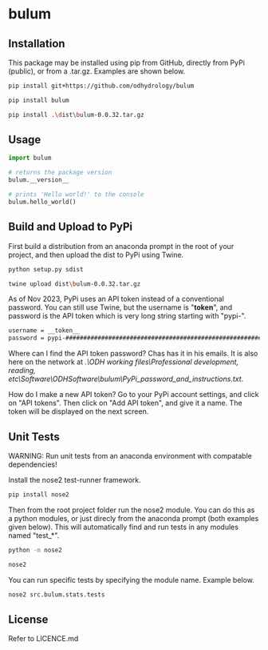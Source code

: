 # bulum

## Installation

This package may be installed using pip from GitHub, directly from PyPi (public), or from a .tar.gz. Examples are shown below.

```bash
pip install git+https://github.com/odhydrology/bulum
```

```bash
pip install bulum
```

```bash
pip install .\dist\bulum-0.0.32.tar.gz
```

## Usage

```python
import bulum

# returns the package version
bulum.__version__

# prints 'Hello world!' to the console
bulum.hello_world()
```

## Build and Upload to PyPi

First build a distribution from an anaconda prompt in the root of your project, and then upload the dist to PyPi using Twine.

```bash
python setup.py sdist
```

```bash
twine upload dist\bulum-0.0.32.tar.gz
```

As of Nov 2023, PyPi uses an API token instead of a conventional password. You can still use Twine, but the username is "__token__", and password is the API token which is very long string starting with "pypi-". 

``` bash
username = __token__
password = pypi-#####################################################################################
```

Where can I find the API token password? Chas has it in his emails. It is also here on the network at *.\ODH working files\Professional development, reading, etc\Software\ODHSoftware\bulum\PyPi_password_and_instructions.txt*.

How do I make a new API token? Go to your PyPi account settings, and click on "API tokens". Then click on "Add API token", and give it a name. The token will be displayed on the next screen.

## Unit Tests

WARNING: Run unit tests from an anaconda environment with compatable dependencies!

Install the nose2 test-runner framework. 

```bash
pip install nose2
```

Then from the root project folder run the nose2 module. You can do this as a python modules, or just direcly from the anaconda prompt (both examples given below). This will automatically find and run tests in any modules named "test_*".

```bash
python -m nose2
```

```bash
nose2
```

You can run specific tests by specifying the module name. Example below.

```bash
nose2 src.bulum.stats.tests
```

## License

Refer to LICENCE.md